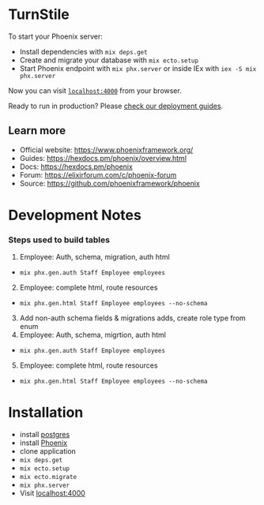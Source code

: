 # TurnStile

To start your Phoenix server:

  * Install dependencies with `mix deps.get`
  * Create and migrate your database with `mix ecto.setup`
  * Start Phoenix endpoint with `mix phx.server` or inside IEx with `iex -S mix phx.server`

Now you can visit [`localhost:4000`](http://localhost:4000) from your browser.

Ready to run in production? Please [check our deployment guides](https://hexdocs.pm/phoenix/deployment.html).

## Learn more

  * Official website: https://www.phoenixframework.org/
  * Guides: https://hexdocs.pm/phoenix/overview.html
  * Docs: https://hexdocs.pm/phoenix
  * Forum: https://elixirforum.com/c/phoenix-forum
  * Source: https://github.com/phoenixframework/phoenix


# Development Notes

### Steps used to build tables

1. Employee: Auth, schema, migration, auth html 
  - `mix phx.gen.auth Staff Employee employees`  
2. Employee: complete html, route resources 
  - `mix phx.gen.html Staff Employee employees --no-schema`
3. Add non-auth schema fields & migrations adds, create role type from enum
4. Employee: Auth, schema, migrtion, auth html 
  - `mix phx.gen.auth Staff Employee employees`
5. Employee: complete html, route resources 
  - `mix phx.gen.html Staff Employee employees --no-schema`


# Installation

- install [postgres](https://www.postgresql.org/)
- install [Phoenix](https://hexdocs.pm/phoenix/installation.html) 
- clone application
- `mix deps.get`
- `mix ecto.setup`
- `mix ecto.migrate`
- `mix phx.server`
-  Visit [localhost:4000](http://localhost:4000)
